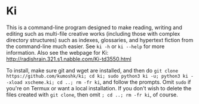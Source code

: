 # Ki
This is a command-line program designed to make reading, writing and editing such as multi-file creative works (including those with complex directory structures) such as indexes, glossaries, and hypertext fiction from the command-line much easier. See `ki -h` or `ki --help` for more information. Also see the webpage for Ki: http://radishrain.321.s1.nabble.com/Ki-td3550.html

To install, make sure git and wget are installed, and then do `git clone https://github.com/kumoshk/ki; cd ki; sudo python3 ki -u; python3 ki --xload xscheme.ki; cd ..; rm -fr ki`, and follow the prompts. Omit `sudo` if you're on Termux or want a local installation. If you don't wish to delete the files created with `git clone`, then omit `; cd ..; rm -fr ki`, of course.

